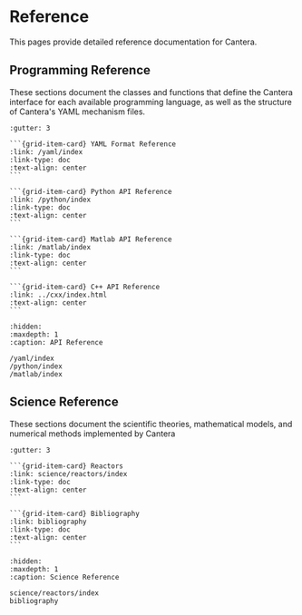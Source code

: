 
# Reference

This pages provide detailed reference documentation for Cantera.

## Programming Reference

These sections document the classes and functions that define the Cantera interface for
each available programming language, as well as the structure of Cantera's YAML
mechanism files.

````{grid} 2
:gutter: 3

```{grid-item-card} YAML Format Reference
:link: /yaml/index
:link-type: doc
:text-align: center
```

```{grid-item-card} Python API Reference
:link: /python/index
:link-type: doc
:text-align: center
```

```{grid-item-card} Matlab API Reference
:link: /matlab/index
:link-type: doc
:text-align: center
```

```{grid-item-card} C++ API Reference
:link: ../cxx/index.html
:text-align: center
```

````

```{toctree}
:hidden:
:maxdepth: 1
:caption: API Reference

/yaml/index
/python/index
/matlab/index
```

## Science Reference

These sections document the scientific theories, mathematical models, and numerical
methods implemented by Cantera

````{grid} 2
:gutter: 3

```{grid-item-card} Reactors
:link: science/reactors/index
:link-type: doc
:text-align: center
```

```{grid-item-card} Bibliography
:link: bibliography
:link-type: doc
:text-align: center
```

````

```{toctree}
:hidden:
:maxdepth: 1
:caption: Science Reference

science/reactors/index
bibliography
```
